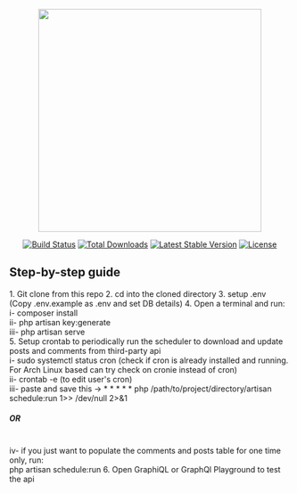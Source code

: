 <p align="center"><a href="https://laravel.com" target="_blank"><img src="https://raw.githubusercontent.com/laravel/art/master/logo-lockup/5%20SVG/2%20CMYK/1%20Full%20Color/laravel-logolockup-cmyk-red.svg" width="400"></a></p>

<p align="center">
<a href="https://travis-ci.org/laravel/framework"><img src="https://travis-ci.org/laravel/framework.svg" alt="Build Status"></a>
<a href="https://packagist.org/packages/laravel/framework"><img src="https://img.shields.io/packagist/dt/laravel/framework" alt="Total Downloads"></a>
<a href="https://packagist.org/packages/laravel/framework"><img src="https://img.shields.io/packagist/v/laravel/framework" alt="Latest Stable Version"></a>
<a href="https://packagist.org/packages/laravel/framework"><img src="https://img.shields.io/packagist/l/laravel/framework" alt="License"></a>
</p>

## Step-by-step guide
<p>
1. Git clone from this repo
2. cd into the cloned directory
3. setup .env (Copy .env.example as .env and set DB details)
4. Open a terminal and run:<br>
i- composer install<br>
ii- php artisan key:generate<br>
iii- php artisan serve<br>
5. Setup crontab to periodically run the scheduler to download and update posts and comments from third-party api<br>
i- sudo systemctl status cron (check if cron is already installed and running. For Arch Linux based can try check on cronie instead of cron)<br>
ii- crontab -e (to edit user's cron)<br>
iii- paste and save this -> * * * * * php /path/to/project/directory/artisan schedule:run 1>> /dev/null 2>&1 <h5>OR</h5><br>
iv- if you just want to populate the comments and posts table for one time only, run:<br>
php artisan schedule:run
6. Open GraphiQL or GraphQl Playground to test the api
</p>
